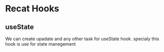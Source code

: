 # Recat Hooks


## useState
We can create upadate and any other task for useState hook. specialy this hook is use for state manegement
